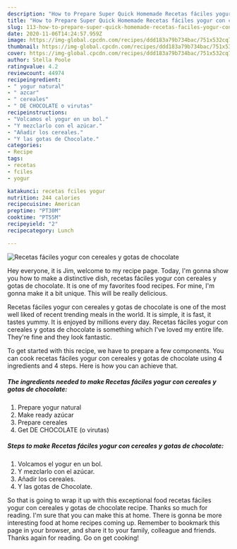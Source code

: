 ```yaml
---
description: "How to Prepare Super Quick Homemade Recetas fáciles yogur con cereales y gotas de chocolate"
title: "How to Prepare Super Quick Homemade Recetas fáciles yogur con cereales y gotas de chocolate"
slug: 113-how-to-prepare-super-quick-homemade-recetas-faciles-yogur-con-cereales-y-gotas-de-chocolate
date: 2020-11-06T14:24:57.959Z
image: https://img-global.cpcdn.com/recipes/ddd183a79b734bac/751x532cq70/recetas-faciles-yogur-con-cereales-y-gotas-de-chocolate-foto-principal.jpg
thumbnail: https://img-global.cpcdn.com/recipes/ddd183a79b734bac/751x532cq70/recetas-faciles-yogur-con-cereales-y-gotas-de-chocolate-foto-principal.jpg
cover: https://img-global.cpcdn.com/recipes/ddd183a79b734bac/751x532cq70/recetas-faciles-yogur-con-cereales-y-gotas-de-chocolate-foto-principal.jpg
author: Stella Poole
ratingvalue: 4.2
reviewcount: 44974
recipeingredient:
- " yogur natural"
- " azcar"
- " cereales"
- " DE CHOCOLATE o virutas"
recipeinstructions:
- "Volcamos el yogur en un bol."
- "Y mezclarlo con el azúcar."
- "Añadir los cereales."
- "Y las gotas de Chocolate."
categories:
- Recipe
tags:
- recetas
- fciles
- yogur

katakunci: recetas fciles yogur 
nutrition: 244 calories
recipecuisine: American
preptime: "PT30M"
cooktime: "PT55M"
recipeyield: "2"
recipecategory: Lunch

---
```



![Recetas fáciles yogur con cereales y gotas de chocolate](https://img-global.cpcdn.com/recipes/ddd183a79b734bac/751x532cq70/recetas-faciles-yogur-con-cereales-y-gotas-de-chocolate-foto-principal.jpg)

Hey everyone, it is Jim, welcome to my recipe page. Today, I'm gonna show you how to make a distinctive dish, recetas fáciles yogur con cereales y gotas de chocolate. It is one of my favorites food recipes. For mine, I'm gonna make it a bit unique. This will be really delicious.



Recetas fáciles yogur con cereales y gotas de chocolate is one of the most well liked of recent trending meals in the world. It is simple, it is fast, it tastes yummy. It is enjoyed by millions every day. Recetas fáciles yogur con cereales y gotas de chocolate is something which I've loved my entire life. They're fine and they look fantastic.


To get started with this recipe, we have to prepare a few components. You can cook recetas fáciles yogur con cereales y gotas de chocolate using 4 ingredients and 4 steps. Here is how you can achieve that.

<!--inarticleads1-->

##### The ingredients needed to make Recetas fáciles yogur con cereales y gotas de chocolate:

1. Prepare  yogur natural
1. Make ready  azúcar
1. Prepare  cereales
1. Get  DE CHOCOLATE (o virutas)




<!--inarticleads2-->

##### Steps to make Recetas fáciles yogur con cereales y gotas de chocolate:

1. Volcamos el yogur en un bol.
1. Y mezclarlo con el azúcar.
1. Añadir los cereales.
1. Y las gotas de Chocolate.




So that is going to wrap it up with this exceptional food recetas fáciles yogur con cereales y gotas de chocolate recipe. Thanks so much for reading. I'm sure that you can make this at home. There is gonna be more interesting food at home recipes coming up. Remember to bookmark this page in your browser, and share it to your family, colleague and friends. Thanks again for reading. Go on get cooking!
